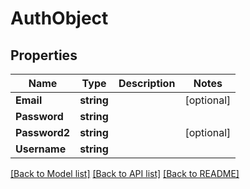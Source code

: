 # AuthObject

## Properties

Name | Type | Description | Notes
------------ | ------------- | ------------- | -------------
**Email** | **string** |  | [optional] 
**Password** | **string** |  | 
**Password2** | **string** |  | [optional] 
**Username** | **string** |  | 

[[Back to Model list]](../README.md#documentation-for-models) [[Back to API list]](../README.md#documentation-for-api-endpoints) [[Back to README]](../README.md)


